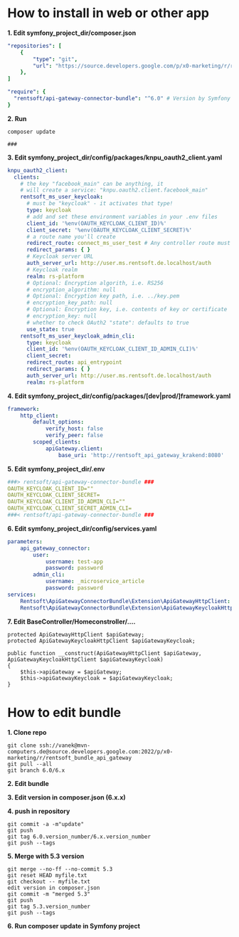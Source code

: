 # How to install in web or other app

**1. Edit symfony_project_dir/composer.json**
```yaml
"repositories": [
    {
        "type": "git",
        "url": "https://source.developers.google.com/p/x0-marketing/r/rentsoft_bundle_api_gateway/"
    },
]
```
```yaml
"require": {
  "rentsoft/api-gateway-connector-bundle": "^6.0" # Version by Symfony project version!
}
```

**2. Run**
```shell
composer update

###
```


**3. Edit symfony_project_dir/config/packages/knpu_oauth2_client.yaml**
```yaml
knpu_oauth2_client:
  clients:
    # the key "facebook_main" can be anything, it
    # will create a service: "knpu.oauth2.client.facebook_main"
    rentsoft_ms_user_keycloak:
      # must be "keycloak" - it activates that type!
      type: keycloak
      # add and set these environment variables in your .env files
      client_id: '%env(OAUTH_KEYCLOAK_CLIENT_ID)%'
      client_secret: '%env(OAUTH_KEYCLOAK_CLIENT_SECRET)%'
      # a route name you'll create
      redirect_route: connect_ms_user_test # Any controller route must be 
      redirect_params: { }
      # Keycloak server URL
      auth_server_url: http://user.ms.rentsoft.de.localhost/auth
      # Keycloak realm
      realm: rs-platform
      # Optional: Encryption algorith, i.e. RS256
      # encryption_algorithm: null
      # Optional: Encryption key path, i.e. ../key.pem
      # encryption_key_path: null
      # Optional: Encryption key, i.e. contents of key or certificate
      # encryption_key: null
      # whether to check OAuth2 "state": defaults to true
      use_state: true
    rentsoft_ms_user_keycloak_admin_cli:
      type: keycloak
      client_id: '%env(OAUTH_KEYCLOAK_CLIENT_ID_ADMIN_CLI)%'
      client_secret:
      redirect_route: api_entrypoint
      redirect_params: { }
      auth_server_url: http://user.ms.rentsoft.de.localhost/auth
      realm: rs-platform
```

**4. Edit symfony_project_dir/config/packages/[dev|prod/]framework.yaml**
```yaml
framework:
    http_client:
        default_options:
            verify_host: false
            verify_peer: false
        scoped_clients:
            apiGateway.client:
                base_uri: 'http://rentsoft_api_gateway_krakend:8080'
```

**5. Edit symfony_project_dir/.env**
```yaml
###> rentsoft/api-gateway-connector-bundle ###
OAUTH_KEYCLOAK_CLIENT_ID=""
OAUTH_KEYCLOAK_CLIENT_SECRET=
OAUTH_KEYCLOAK_CLIENT_ID_ADMIN_CLI=""
OAUTH_KEYCLOAK_CLIENT_SECRET_ADMIN_CLI=
###< rentsoft/api-gateway-connector-bundle ###
```

**6. Edit symfony_project_dir/config/services.yaml**
```yaml
parameters:
    api_gateway_connector:
        user:
            username: test-app
            password: password
        admin_cli:
            username: _microservice_article
            password: password
services:
    Rentsoft\ApiGatewayConnectorBundle\Extension\ApiGatewayHttpClient: ~
    Rentsoft\ApiGatewayConnectorBundle\Extension\ApiGatewayKeycloakHttpClient: ~
```

**7. Edit BaseController/Homeconstroller/....**
```phpt
protected ApiGatewayHttpClient $apiGateway;
protected ApiGatewayKeycloakHttpClient $apiGatewayKeycloak;

public function __construct(ApiGatewayHttpClient $apiGateway, ApiGatewayKeycloakHttpClient $apiGatewayKeycloak)
{
    $this->apiGateway = $apiGateway;
    $this->apiGatewayKeycloak = $apiGatewayKeycloak;
}
```

# How to edit bundle
**1. Clone repo**
```shell
git clone ssh://vanek@mvn-computers.de@source.developers.google.com:2022/p/x0-marketing/r/rentsoft_bundle_api_gateway
git pull --all
git branch 6.0/6.x
```

**2. Edit bundle**

**3. Edit version in composer.json (6.x.x)**

**4. push in repository**
```shell
git commit -a -m"update"
git push
git tag 6.0.version_number/6.x.version_number
git push --tags
```
**5. Merge with 5.3 version**
```shell
git merge --no-ff --no-commit 5.3
git reset HEAD myfile.txt
git checkout -- myfile.txt
edit version in composer.json
git commit -m "merged 5.3"
git push
git tag 5.3.version_number
git push --tags
```
**6. Run composer update in Symfony project**
